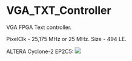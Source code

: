 # VGA_TXT_Controller
VGA FPGA Text controller.

PixelClk - 25,175 MHz or 25 MHz.
Size - 494 LE.

ALTERA Cyclone-2 EP2C5:
[![](https://github.com/lab85-ru/VGA_TXT_Controller/tree/master/foto/vga_verilog_cyclone2_ep2c5_maket.jpg)](https://github.com/lab85-ru/VGA_TXT_Controller/tree/master/foto/vga_verilog_cyclone2_ep2c5_maket.jpg)
